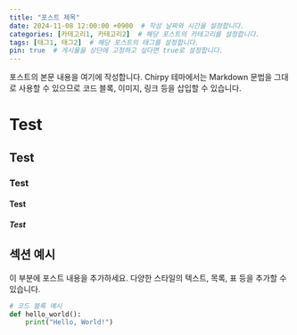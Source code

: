```yaml
---
title: "포스트 제목"
date: 2024-11-08 12:00:00 +0900  # 작성 날짜와 시간을 설정합니다.
categories: [카테고리1, 카테고리2]  # 해당 포스트의 카테고리를 설정합니다.
tags: [태그1, 태그2]  # 해당 포스트의 태그를 설정합니다.
pin: true  # 게시물을 상단에 고정하고 싶다면 true로 설정합니다.
---
```


포스트의 본문 내용을 여기에 작성합니다. Chirpy 테마에서는 Markdown 문법을 그대로 사용할 수 있으므로 코드 블록, 이미지, 링크 등을 삽입할 수 있습니다.

# Test
## Test
### Test
#### Test
##### Test

## 섹션 예시
이 부분에 포스트 내용을 추가하세요. 다양한 스타일의 텍스트, 목록, 표 등을 추가할 수 있습니다.

```python
# 코드 블록 예시
def hello_world():
    print("Hello, World!")
